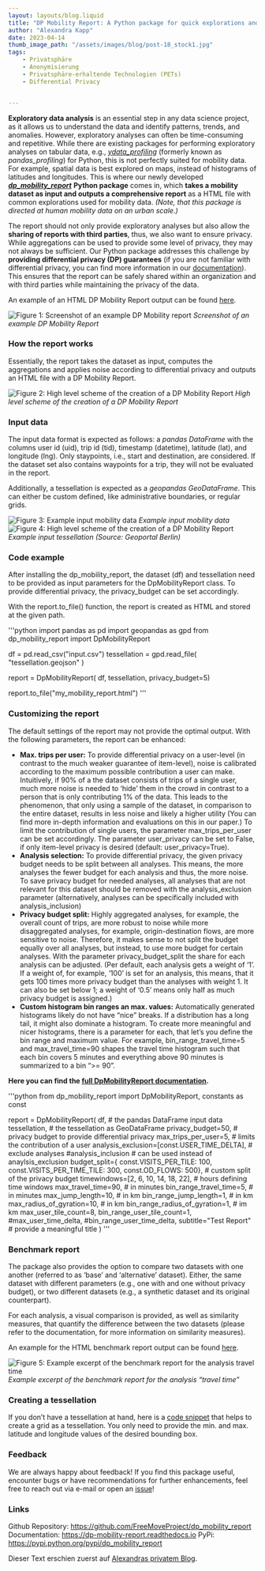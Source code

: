 ```yaml
---
layout: layouts/blog.liquid
title: "DP Mobility Report: A Python package for quick explorations and mobility data reports with privacy guarantees"
author: "Alexandra Kapp"
date: 2023-04-14
thumb_image_path: "/assets/images/blog/post-18_stock1.jpg"
tags: 
    - Privatsphäre
    - Anonymisierung
    - Privatsphäre-erhaltende Technologien (PETs)
    - Differential Privacy


---
```


**Exploratory data analysis** is an essential step in any data science project, as it allows us to understand the data and identify patterns, trends, and anomalies. However, exploratory analyses can often be time-consuming and repetitive. While there are existing packages for performing exploratory analyses on tabular data, e.g., [_ydata_profiling_](https://github.com/ydataai/ydata-profiling) (formerly known as _pandas_profiling_) for Python, this is not perfectly suited for mobility data. For example, spatial data is best explored on maps, instead of histograms of latitudes and longitudes. This is where our newly developed [**_dp_mobility_report_**](https://github.com/FreeMoveProject/dp_mobility_report) **Python package** comes in, which **takes a mobility dataset as input and outputs a comprehensive report** as a HTML file with common explorations used for mobility data. _(Note, that this package is directed at human mobility data on an urban scale.)_

The report should not only provide exploratory analyses but also allow the **sharing of reports with third parties**, thus, we also want to ensure privacy. While aggregations can be used to provide some level of privacy, they may not always be sufficient. Our Python package addresses this challenge by **providing differential privacy (DP) guarantees** (if you are not familiar with differential privacy, you can find more information in our [documentation](https://dp-mobility-report.readthedocs.io/en/latest/differential_privacy.html)). This ensures that the report can be safely shared within an organization and with third parties while maintaining the privacy of the data.

An example of an HTML DP Mobility Report output can be found [here](https://freemoveproject.github.io/dp_mobility_report/examples/html/berlin.html).

![Figure 1: Screenshot of an example DP Mobility report](/assets/images/blog/20_1_example.png)
_Screenshot of an example DP Mobility Report_

### How the report works
Essentially, the report takes the dataset as input, computes the aggregations and applies noise according to differential privacy and outputs an HTML file with a DP Mobility Report.

![Figure 2: High level scheme of the creation of a DP Mobility Report](/assets/images/blog/20_2_creation.webp)
_High level scheme of the creation of a DP Mobility Report_

### Input data
The input data format is expected as follows: a _pandas DataFrame_ with the columns user id (uid), trip id (tid), timestamp (datetime), latitude (lat), and longitude (lng). Only staypoints, i.e., start and destination, are considered. If the dataset set also contains waypoints for a trip, they will not be evaluated in the report.

Additionally, a tessellation is expected as a _geopandas GeoDataFrame_. This can either be custom defined, like administrative boundaries, or regular grids.

![Figure 3: Example input mobility data](/assets/images/blog/20_3_input.webp)
_Example input mobility data_
![Figure 4: High level scheme of the creation of a DP Mobility Report](/assets/images/blog/20_4_tessellation.webp)
_Example input tessellation (Source: Geoportal Berlin)_

### Code example
After installing the dp_mobility_report, the dataset (df) and tessellation need to be provided as input parameters for the DpMobilityReport class. To provide differential privacy, the privacy_budget can be set accordingly.

With the report.to_file() function, the report is created as HTML and stored at the given path.

'''python
import pandas as pd
import geopandas as gpd
from dp_mobility_report import DpMobilityReport
 
df = pd.read_csv("input.csv")
tessellation = gpd.read_file(
                    "tessellation.geojson"
               )
 
 
report = DpMobilityReport(
    df, 
    tessellation, 
    privacy_budget=5)
 
report.to_file("my_mobility_report.html")
'''

### Customizing the report
The default settings of the report may not provide the optimal output. With the following parameters, the report can be enhanced:

* **Max. trips per user:** To provide differential privacy on a user-level (in contrast to the much weaker guarantee of item-level), noise is calibrated according to the maximum possible contribution a user can make. Intuitively, if 90% of a the dataset consists of trips of a single user, much more noise is needed to ‘hide’ them in the crowd in contrast to a person that is only contributing 1% of the data. This leads to the phenomenon, that only using a sample of the dataset, in comparison to the entire dataset, results in less noise and likely a higher utility (You can find more in-depth information and evaluations on this in our paper.) To limit the contribution of single users, the parameter max_trips_per_user can be set accordingly. The parameter user_privacy can be set to False, if only item-level privacy is desired (default: user_privacy=True).
* **Analysis selection:** To provide differential privacy, the given privacy budget needs to be split between all analyses. This means, the more analyses the fewer budget for each analysis and thus, the more noise. To save privacy budget for needed analyses, all analyses that are not relevant for this dataset should be removed with the analysis_exclusion parameter (alternatively, analyses can be specifically included with analysis_inclusion)
* **Privacy budget split:** Highly aggregated analyses, for example, the overall count of trips, are more robust to noise while more disaggregated analyses, for example, origin-destination flows, are more sensitive to noise. Therefore, it makes sense to not split the budget equally over all analyses, but instead, to use more budget for certain analyses. With the parameter privacy_budget_split the share for each analysis can be adjusted. (Per default, each analysis gets a weight of ‘1’. If a weight of, for example, ‘100’ is set for an analysis, this means, that it gets 100 times more privacy budget than the analyses with weight 1. It can also be set below 1; a weight of ‘0.5’ means only half as much privacy budget is assigned.)
* **Custom histogram bin ranges an max. values:** Automatically generated histograms likely do not have “nice” breaks. If a distribution has a long tail, it might also dominate a histogram. To create more meaningful and nicer histograms, there is a parameter for each, that let’s you define the bin range and maximum value. For example, bin_range_travel_time=5 and max_travel_time=90 shapes the travel time histogram such that each bin covers 5 minutes and everything above 90 minutes is summarized to a bin “>= 90”.

**Here you can find the [full DpMobilityReport documentation](https://dp-mobility-report.readthedocs.io/en/latest/modules.html#dpmobilityreport).**

'''python
from dp_mobility_report import DpMobilityReport, constants as const
 
report = DpMobilityReport(
               df, # the pandas DataFrame input data
               tessellation, # the tessellation as GeoDataFrame
               privacy_budget=50, # privacy budget to provide differential privacy
               max_trips_per_user=5, # limits the contribution of a user 
               analysis_exclusion=[const.USER_TIME_DELTA], # exclude analyses 
               #analysis_inclusion # can be used instead of anaylsis_exclusion
               budget_split={
                    const.VISITS_PER_TILE: 100, 
                    const.VISITS_PER_TIME_TILE: 300, 
                    const.OD_FLOWS: 500}, # custom split of the privacy budget
               timewindows=[2, 6, 10, 14, 18, 22], # hours defining time windows
               max_travel_time=90, # in minutes
               bin_range_travel_time=5, # in minutes
               max_jump_length=10, # in km
               bin_range_jump_length=1, # in km
               max_radius_of_gyration=10, # in km
               bin_range_radius_of_gyration=1, # im km
               max_user_tile_count=8,
               bin_range_user_tile_count=1,
               #max_user_time_delta,
               #bin_range_user_time_delta,
               subtitle="Test Report" # provide a meaningful title 
          )
'''

### Benchmark report

The package also provides the option to compare two datasets with one another (referred to as ‘base’ and ‘alternative’ dataset). Either, the same dataset with different parameters (e.g., one with and one without privacy budget), or two different datasets (e.g., a synthetic dataset and its original counterpart).

For each analysis, a visual comparison is provided, as well as similarity measures, that quantify the difference between the two datasets (please refer to the documentation, for more information on similarity measures).

An example for the HTML benchmark report output can be found [here](https://freemoveproject.github.io/dp_mobility_report/examples/html/berlin_benchmark.html).

![Figure 5: Example excerpt of the benchmark report for the analysis travel time](/assets/images/blog/20_5_benchmark.png)
_Example excerpt of the benchmark report for the analysis “travel time”_

### Creating a tessellation

If you don’t have a tessellation at hand, here is a [code snippet](https://github.com/FreeMoveProject/dp_mobility_report/blob/main/examples/create_tessellation.py) that helps to create a grid as a tessellation. You only need to provide the min. and max. latitude and longitude values of the desired bounding box.

### Feedback

We are always happy about feedback! If you find this package useful, encounter bugs or have recommendations for further enhancements, feel free to reach out via e-mail or open an [issue](https://github.com/FreeMoveProject/dp_mobility_report/issues)!

### Links
Github Repository: <https://github.com/FreeMoveProject/dp_mobility_report>
Documentation: <https://dp-mobility-report.readthedocs.io>
PyPi: <https://pypi.python.org/pypi/dp_mobility_report>

Dieser Text erschien zuerst auf [Alexandras privatem Blog](https://alexandrakapp.blog/).